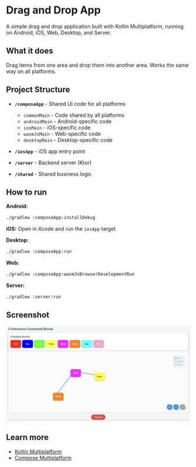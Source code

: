# Drag and Drop App

A simple drag and drop application built with Kotlin Multiplatform, running on Android, iOS, Web, Desktop, and Server.

## What it does

Drag items from one area and drop them into another area. Works the same way on all platforms.

## Project Structure

- **`/composeApp`** - Shared UI code for all platforms
  - `commonMain` - Code shared by all platforms
  - `androidMain` - Android-specific code
  - `iosMain` - iOS-specific code
  - `wasmJsMain` - Web-specific code
  - `desktopMain` - Desktop-specific code

- **`/iosApp`** - iOS app entry point

- **`/server`** - Backend server (Ktor)

- **`/shared`** - Shared business logic

## How to run

**Android:**
```bash
./gradlew :composeApp:installDebug
```

**iOS:**
Open in Xcode and run the `iosApp` target

**Desktop:**
```bash
./gradlew :composeApp:run
```

**Web:**
```bash
./gradlew :composeApp:wasmJsBrowserDevelopmentRun
```

**Server:**
```bash
./gradlew :server:run
```

## Screenshot
![screenshot.png](screenshot.png)

## Learn more

- [Kotlin Multiplatform](https://www.jetbrains.com/help/kotlin-multiplatform-dev/get-started.html)
- [Compose Multiplatform](https://github.com/JetBrains/compose-multiplatform/#compose-multiplatform)